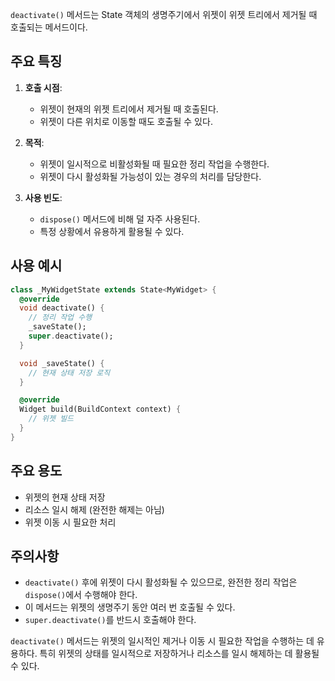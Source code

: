 
`deactivate()` 메서드는 State 객체의 생명주기에서 위젯이 위젯 트리에서 제거될 때 호출되는 메서드이다.

## 주요 특징

1. **호출 시점**: 
   - 위젯이 현재의 위젯 트리에서 제거될 때 호출된다.
   - 위젯이 다른 위치로 이동할 때도 호출될 수 있다.

2. **목적**: 
   - 위젯이 일시적으로 비활성화될 때 필요한 정리 작업을 수행한다.
   - 위젯이 다시 활성화될 가능성이 있는 경우의 처리를 담당한다.

3. **사용 빈도**: 
   - `dispose()` 메서드에 비해 덜 자주 사용된다.
   - 특정 상황에서 유용하게 활용될 수 있다.

## 사용 예시

```dart
class _MyWidgetState extends State<MyWidget> {
  @override
  void deactivate() {
    // 정리 작업 수행
    _saveState();
    super.deactivate();
  }

  void _saveState() {
    // 현재 상태 저장 로직
  }

  @override
  Widget build(BuildContext context) {
    // 위젯 빌드
  }
}
```

## 주요 용도

- 위젯의 현재 상태 저장
- 리소스 일시 해제 (완전한 해제는 아님)
- 위젯 이동 시 필요한 처리

## 주의사항

- `deactivate()` 후에 위젯이 다시 활성화될 수 있으므로, 완전한 정리 작업은 `dispose()`에서 수행해야 한다.
- 이 메서드는 위젯의 생명주기 동안 여러 번 호출될 수 있다.
- `super.deactivate()`를 반드시 호출해야 한다.

`deactivate()` 메서드는 위젯의 일시적인 제거나 이동 시 필요한 작업을 수행하는 데 유용하다. 특히 위젯의 상태를 일시적으로 저장하거나 리소스를 일시 해제하는 데 활용될 수 있다.